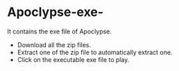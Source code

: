 # Apoclypse-exe-
It contains the exe file of Apoclypse.

- Download all the zip files.
- Extract one of the zip file to automatically extract one.
- Click on the executable exe file to play.
